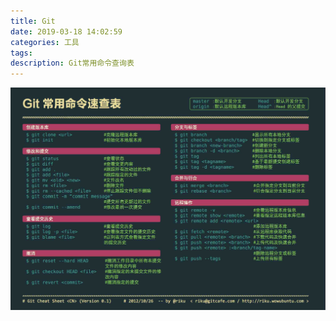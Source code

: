 ```yaml
---
title: Git
date: 2019-03-18 14:02:59
categories: 工具
tags:
description: Git常用命令查询表
---
```

![Git常用命令查询表](Git/git-guide.jpg)
